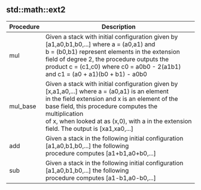 
## std::math::ext2
| Procedure | Description |
| ----------- | ------------- |
| mul |  Given a stack with initial configuration given by [a1,a0,b1,b0,...] where a = (a0,a1) and<br /> b = (b0,b1) represent elements in the extension field of degree 2, the procedure outputs the <br /> product c = (c1,c0) where c0 = a0b0 - 2(a1b1) and c1 = (a0 + a1)(b0 + b1) - a0b0 |
| mul_base |  Given a stack with initial configuration given by [x,a1,a0,...] where a = (a0,a1) is an element<br /> in the field extension and x is an element of the base field, this procedure computes the multiplication<br /> of x, when looked at as (x,0), with a in the extension field. The output is [xa1,xa0,...] |
| add |  Given a stack in the following initial configuration [a1,a0,b1,b0,...] the following<br /> procedure computes [a1+b1,a0+b0,...] |
| sub |  Given a stack in the following initial configuration [a1,a0,b1,b0,...] the following<br /> procedure computes [a1-b1,a0-b0,...] |
